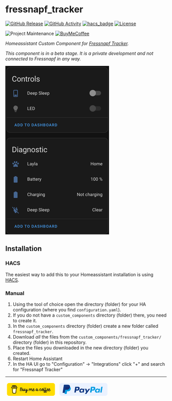 # fressnapf_tracker

[![GitHub Release][releases-shield]][releases]
[![GitHub Activity][commits-shield]][commits]
[![hacs_badge](https://img.shields.io/badge/HACS-Default-orange.svg?style=for-the-badge)](https://github.com/custom-components/hacs)
[![License][license-shield]](LICENSE.md)

![Project Maintenance][maintenance-shield]
[![BuyMeCoffee][buymecoffeebadge]][buymecoffee]

_Homeassistant Custom Component for [Fressnapf Tracker](https://tracker.fressnapf.de/)._

*This component is in a beta stage. It is a private development and not connected to Fressnapf in any way.*

![example][exampleimg]

## Installation

### HACS

The easiest way to add this to your Homeassistant installation is using [HACS](https://hacs.xyz/).

### Manual

1. Using the tool of choice open the directory (folder) for your HA configuration (where you find `configuration.yaml`).
2. If you do not have a `custom_components` directory (folder) there, you need to create it.
3. In the `custom_components` directory (folder) create a new folder called `fressnapf_tracker`.
4. Download _all_ the files from the `custom_components/fressnapf_tracker/` directory (folder) in this repository.
5. Place the files you downloaded in the new directory (folder) you created.
6. Restart Home Assistant
7. In the HA UI go to "Configuration" -> "Integrations" click "+" and search for "Fressnapf Tracker"

---

[<img src="https://raw.githubusercontent.com/eifinger/hass-fressnapf-tracker/main/docs/images/bmc-button.svg" width=150 height=40 style="margin: 5px"/>](https://www.buymeacoffee.com/eifinger)
[<img src="https://raw.githubusercontent.com/eifinger/hass-fressnapf-tracker/main/docs/images/paypal-button.svg" width=150 height=40 style="margin: 5px"/>](https://paypal.me/kevinstillhammer)

[buymecoffee]: https://www.buymeacoffee.com/eifinger
[buymecoffeebadge]: https://img.shields.io/badge/buy%20me%20a%20coffee-donate-yellow.svg?style=for-the-badge
[commits-shield]: https://img.shields.io/github/commit-activity/y/eifinger/hass-fressnapf-tracker?style=for-the-badge
[commits]: https://github.com/eifinger/hass-fressnapf-tracker/commits/main
[exampleimg]: https://github.com/eifinger/hass-fressnapf-tracker/blob/main/docs/images/example.png?raw=true
[license-shield]: https://img.shields.io/github/license/eifinger/hass-fressnapf-tracker.svg?style=for-the-badge
[maintenance-shield]: https://img.shields.io/badge/maintainer-Kevin%20Stillhammer%20%40eifinger-blue.svg?style=for-the-badge
[releases-shield]: https://img.shields.io/github/release/eifinger/hass-fressnapf-tracker.svg?style=for-the-badge
[releases]: https://github.com/eifinger/hass-fressnapf-tracker/releases
